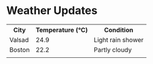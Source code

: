 # Weather Updates

<!-- WEATHER-UPDATE-START -->
<table><tr><th>City</th><th>Temperature (°C)</th><th>Condition</th></tr><tr><td>Valsad</td><td>24.9</td><td>Light rain shower</td></tr><tr><td>Boston</td><td>22.2</td><td>Partly cloudy</td></tr><tr><td></td><td></td><td></td></tr></table>
<!-- WEATHER-UPDATE-END -->
